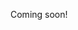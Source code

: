 Coming soon!

<!--

- betterment (best but no checking)
- chime (other best but no joint accounts)
- simple (best for us)
- aspiration
- level
- n26

- petal

-->
